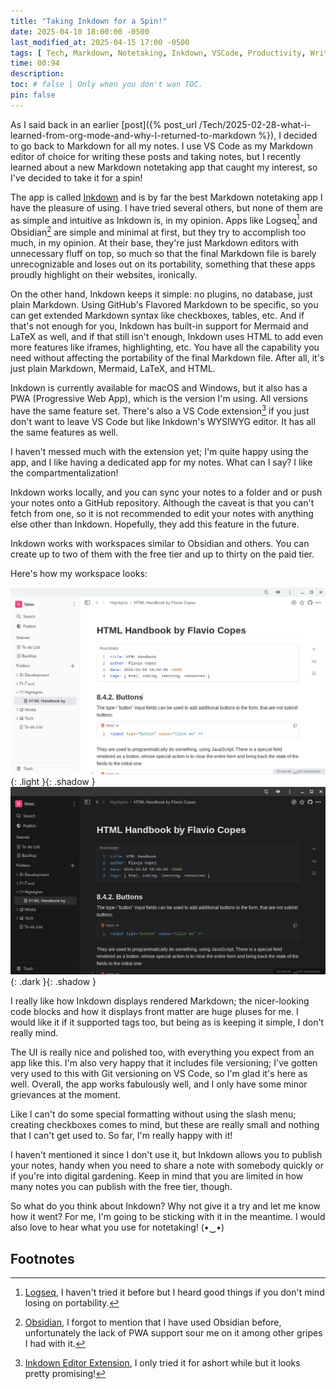 ```yaml
---
title: "Taking Inkdown for a Spin!"
date: 2025-04-10 18:00:00 -0500
last_modified_at: 2025-04-15 17:00 -0500
tags: [ Tech, Markdown, Notetaking, Inkdown, VSCode, Productivity, Writing, Tools, Software, Editors, Progressive Web App ]
time: 00:94
description:
toc: # false | Only when you don't wan TOC.  
pin: false
---
```


As I said back in an earlier [post]({% post_url /Tech/2025-02-28-what-i-learned-from-org-mode-and-why-I-returned-to-markdown %}), I decided to go back to Markdown for all my notes. I use VS Code as my Markdown editor of choice for writing these posts and taking notes, but I recently learned about a new Markdown notetaking app that caught my interest, so I've decided to take it for a spin!

The app is called [Inkdown](https://www.inkdown.me/) and is by far the best Markdown notetaking app I have the pleasure of using. I have tried several others, but none of them are as simple and intuitive as Inkdown is, in my opinion. Apps like Logseq[^1] and Obsidian[^2] are simple and minimal at first, but they try to accomplish too much, in my opinion. At their base, they're just Markdown editors with unnecessary fluff on top, so much so that the final Markdown file is barely unrecognizable and loses out on its portability, something that these apps proudly highlight on their websites, ironically.

On the other hand, Inkdown keeps it simple: no plugins, no database, just plain Markdown. Using GitHub's Flavored Markdown to be specific, so you can get extended Markdown syntax like checkboxes, tables, etc. And if that's not enough for you, Inkdown has built-in support for Mermaid and LaTeX as well, and if that still isn't enough, Inkdown uses HTML to add even more features like iframes, highlighting, etc. You have all the capability you need without affecting the portability of the final Markdown file. After all, it's just plain Markdown, Mermaid, LaTeX, and HTML.

Inkdown is currently available for macOS and Windows, but it also has a PWA (Progressive Web App), which is the version I'm using. All versions have the same feature set. There's also a VS Code extension[^3] if you just don't want to leave VS Code but like Inkdown's WYSIWYG editor. It has all the same features as well.

I haven't messed much with the extension yet; I'm quite happy using the app, and I like having a dedicated app for my notes. What can I say? I like the compartmentalization!

Inkdown works locally, and you can sync your notes to a folder and or push your notes onto a GitHub repository. Although the caveat is that you can't fetch from one, so it is not recommended to edit your notes with anything else other than Inkdown. Hopefully, they add this feature in the future.

Inkdown works with workspaces similar to Obsidian and others. You can create up to two of them with the free tier and up to thirty on the paid tier.

Here's how my workspace looks:

![My Inkdown Workspace](/assets/images/2025-04-10-taking-inkdown-for-a-spin/inkdown-workspace-light-theme.png){: .light }{: .shadow }
![My Inkdown Workspace](/assets/images/2025-04-10-taking-inkdown-for-a-spin/inkdown-workspace-dark-theme.png){: .dark }{: .shadow }

I really like how Inkdown displays rendered Markdown; the nicer-looking code blocks and how it displays front matter are huge pluses for me. I would like it if it supported tags too, but being as is keeping it simple, I don't really mind.

The UI is really nice and polished too, with everything you expect from an app like this. I'm also very happy that it includes file versioning; I've gotten very used to this with Git versioning on VS Code, so I'm glad it's here as well. Overall, the app works fabulously well, and I only have some minor grievances at the moment.

Like I can't do some special formatting without using the slash menu; creating checkboxes comes to mind, but these are really small and nothing that I can't get used to. So far, I'm really happy with it!

I haven't mentioned it since I don't use it, but Inkdown allows you to publish your notes, handy when you need to share a note with somebody quickly or if you're into digital gardening. Keep in mind that you are limited in how many notes you can publish with the free tier, though.

So what do you think about Inkdown? Why not give it a try and let me know how it went? For me, I'm going to be sticking with it in the meantime. I would also love to hear what you use for notetaking! (•‿•)

## Footnotes

[^1]: [Logseq](https://logseq.com/), I haven't tried it before but I heard good things if you don't mind losing on portability. 

[^2]: [Obsidian](https://obsidian.md/), I forgot to mention that I have used Obsidian before, unfortunately the lack of PWA support sour me on it among other gripes I had with it.

[^3]: [Inkdown Editor Extension](https://marketplace.visualstudio.com/items?itemName=1943time.inkdown), I only tried it for ashort while but it looks pretty promising!

